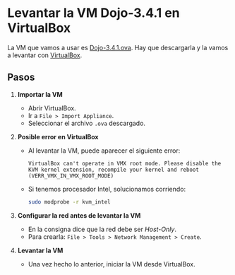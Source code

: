 # Levantar la VM Dojo-3.4.1 en VirtualBox

La VM que vamos a usar es [Dojo-3.4.1.ova](https://sourceforge.net/projects/websecuritydojo/files/Version_3.4.1/). Hay que descargarla y la vamos a levantar con [VirtualBox](https://www.virtualbox.org/).

## Pasos

1. **Importar la VM**
   - Abrir VirtualBox.
   - Ir a `File > Import Appliance`.
   - Seleccionar el archivo `.ova` descargado.

2. **Posible error en VirtualBox**
   - Al levantar la VM, puede aparecer el siguiente error:
     ```
     VirtualBox can't operate in VMX root mode. Please disable the KVM kernel extension, recompile your kernel and reboot (VERR_VMX_IN_VMX_ROOT_MODE)
     ```
   - Si tenemos procesador Intel, solucionamos corriendo:
     ```bash
     sudo modprobe -r kvm_intel
     ```

3. **Configurar la red antes de levantar la VM**
   - En la consigna dice que la red debe ser *Host-Only*.
   - Para crearla: `File > Tools > Network Management > Create`.

4. **Levantar la VM**
   - Una vez hecho lo anterior, iniciar la VM desde VirtualBox.
